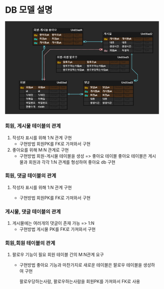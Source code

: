 # DB 모델 설명

![image-20200723220622135](image-20200723220622135.png)



### 회원, 게시물 테이블의 관계

1. 작성자 표시를 위해 1:N 관계 구현
   - 구현방법
     회원PK를 FK로 가져와서 구현
2. 좋아요를 위해 M:N 관계로 구현
   - 구현방법
     회원-게시물 테이블을 생성 => 좋아요 테이블
     좋아요 테이블은 게시물과 회원과 각각 1:N 관계를 형성하여 좋아요 db 구현



### 회원, 댓글 테이블의 관계

1. 작성자 표시를 위해 1:N 관계 구현

   - 구현방법
     회원PK를 FK로 가져와서 구현

   

### 게시물, 댓글 테이블의 관계

1. 게시물에는 여러개의 댓글이 존재 가능 => 1:N
   - 구현방법
     게시물 PK를 FK로 가져와서 구현



### 회원,회원 테이블의 관계

1. 팔로우 기능이 필요 회원 테이블 간의 M:N관계 요구

   - 구현방법
     좋아요 기능과 마찬가지로 새로운 테이블은 팔로우 테이블을 생성하여 구현

     팔로우당하는사람, 팔로우하는사람을 회원PK를 가져와서 FK로 사용

### 